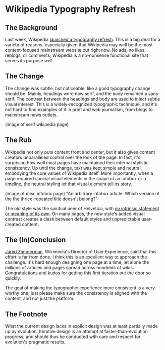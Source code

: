 # Wikipedia Typography Refresh

## The Background

Last week, Wikipedia [launched a typography
refresh][refreshpost]. This is a big deal for a variety of reasons,
especially given that Wikipedia may well be the most content-focused
mainstream website out right now. No ads, no likes, reblogs, or
comments; Wikipedia is a no-nonsense functional site that serves its
purpose well.

## The Change

The change was subtle, but noticeable, like a good typography change
should be. Mainly, headings were now serif, and the body remained a
sans-serif. The contrast between the headings and body are used to
inject subtle visual interest. This is a widely-recognized typographic
technique, and it's not hard to find examples of it in print and web
journalism, from blogs to mainstream news outlets.

(image of serif wikipedia page)

## The Rub

Wikipedia not only puts content front and center, but it also gives
content creators unparalleled control over the look of the page. In
fact, it's surprising how well most pages have maintained their
internal stylistic consistency. Up until the change, text was kept
simple and neutral, embodying the core values of Wikipedia
itself. More importantly, when a page required special visual elements
in the shape of an infobox or a timeline, the neutral styling let that
visual element tell its story.

(image of misc infobox page) "An arbitrary infobox article. Which
version of the the thrice-repeated title doesn't belong?"

The old style was the spiritual peer of Helvetica, with [no intrinsic
statement or meaning of its own][helvetica]. On many pages, the new
style's added visual contrast creates a clash between default styles
and unpredictable user-created content.

## The (In)Conclusion

[Jared Zimmerman][jared], Wikimedia's Director of User Experience, said that
this effort is far from done. I think this is an excellent way to
approach the challenge. It's hard enough designing one page at a time,
let alone the millions of articles and pages spread across hundreds of
wikis. Congratulations and kudos for getting this first iteration out
the door so quickly.

The goal of making the typographic experience more consistent is a
very worthy one, just please make sure the consistency is aligned with
the content, and not just the platform.

[jared]: https://medium.com/@jaredzimmerman
[helvetica]: https://en.wikipedia.org/wiki/Helvetica#History
[refreshpost]: http://blog.wikimedia.org/2014/03/27/typography-refresh/

## The Footnote

What the current design lacks in explicit design was at least
partially made up by evolution. Iterative design is an attempt at
faster-than-evolution progress, and should thus be conducted with
care and respect for evolution's pragmatic results.

